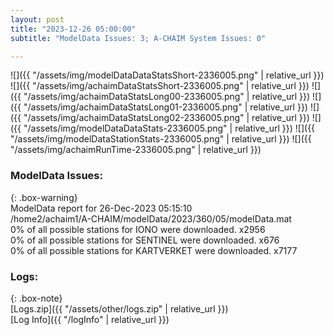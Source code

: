 ```yaml
---
layout: post
title: "2023-12-26 05:00:00"
subtitle: "ModelData Issues: 3; A-CHAIM System Issues: 0"

---
```


![]({{ "/assets/img/modelDataDataStatsShort-2336005.png" | relative_url }})
![]({{ "/assets/img/achaimDataStatsShort-2336005.png" | relative_url }})
![]({{ "/assets/img/achaimDataStatsLong00-2336005.png" | relative_url }})
![]({{ "/assets/img/achaimDataStatsLong01-2336005.png" | relative_url }})
![]({{ "/assets/img/achaimDataStatsLong02-2336005.png" | relative_url }})
![]({{ "/assets/img/modelDataDataStats-2336005.png" | relative_url }})
![]({{ "/assets/img/modelDataStationStats-2336005.png" | relative_url }})
![]({{ "/assets/img/achaimRunTime-2336005.png" | relative_url }})


### ModelData Issues:  
  
{: .box-warning}  
 ModelData report for 26-Dec-2023 05:15:10   
 /home2/achaim1/A-CHAIM/modelData/2023/360/05/modelData.mat   
 0% of all possible stations for IONO were downloaded. x2956   
 0% of all possible stations for SENTINEL were downloaded. x676   
 0% of all possible stations for KARTVERKET were downloaded. x7177   
  


### Logs:  
  
{: .box-note}  
[Logs.zip]({{ "/assets/other/logs.zip" | relative_url }})  
[Log Info]({{ "/logInfo" | relative_url }})  
